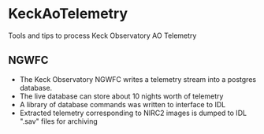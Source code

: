 # KeckAoTelemetry
Tools and tips to process Keck Observatory AO Telemetry

## NGWFC
- The Keck Observatory NGWFC writes a telemetry stream into a postgres database.  
- The live database can store about 10 nights worth of telemetry
- A library of database commands was written to interface to IDL
- Extracted telemetry corresponding to NIRC2 images is dumped to IDL ".sav" files for archiving

